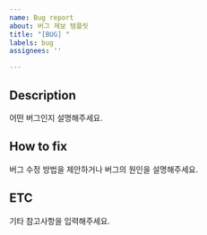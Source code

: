 ```yaml
---
name: Bug report
about: 버그 제보 템플릿
title: "[BUG] "
labels: bug
assignees: ''

---
```


## Description
어떤 버그인지 설명해주세요.

## How to fix
버그 수정 방법을 제안하거나 버그의 원인을 설명해주세요.

## ETC
기타 참고사항을 입력해주세요.
